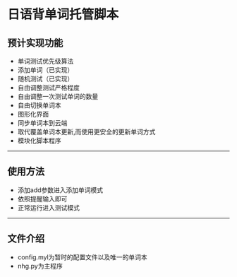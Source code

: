 # 日语背单词托管脚本
## 预计实现功能
- 单词测试优先级算法
- 添加单词（已实现）
- 随机测试（已实现）
- 自由调整测试严格程度
- 自由调整一次测试单词的数量
- 自由切换单词本
- 图形化界面
- 同步单词本到云端
- 取代覆盖单词本更新,而使用更安全的更新单词方式
- 模块化脚本程序

------------

## 使用方法
- 添加add参数进入添加单词模式
- 依照提醒输入即可
- 正常运行进入测试模式

------------
## 文件介绍
- config.myl为暂时的配置文件以及唯一的单词本
- nhg.py为主程序
